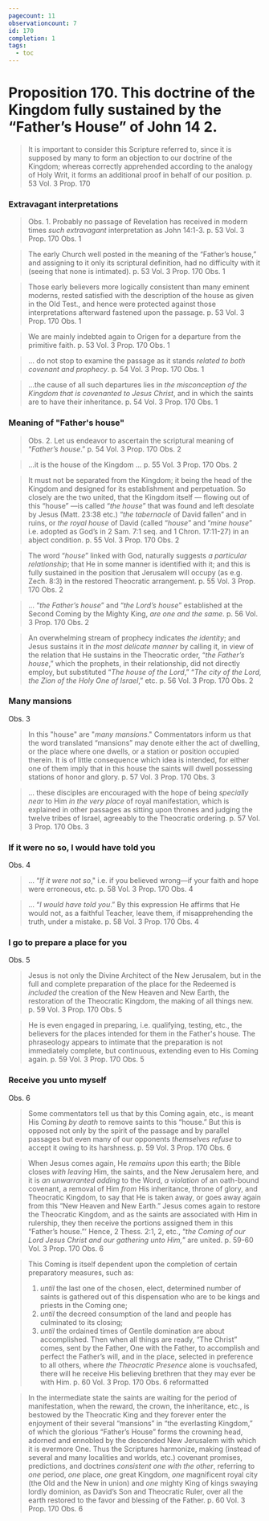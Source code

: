 ```yaml
---
pagecount: 11
observationcount: 7
id: 170
completion: 1
tags:
  - toc
---
```

# Proposition 170. This doctrine of the Kingdom fully sustained by the “Father’s House” of John 14 2.

>It is important to consider this Scripture referred to, since it is supposed by many to form an objection to our doctrine of the Kingdom; whereas correctly apprehended according to the analogy of Holy Writ, it forms an additional proof in behalf of our position.
>p. 53 Vol. 3 Prop. 170
### Extravagant interpretations
>Obs. 1. Probably no passage of Revelation has received in modern times *such extravagant* interpretation as John 14:1-3.
>p. 53 Vol. 3 Prop. 170 Obs. 1

>The early Church well posted in the meaning of the “Father’s house,” and assigning to it only its scriptural definition, had no difficulty with it (seeing that none is intimated).
>p. 53 Vol. 3 Prop. 170 Obs. 1

>Those early believers more logically consistent than many eminent moderns, rested satisfied with the description of the house as given in the Old Test., and hence were protected against those interpretations afterward fastened upon the passage.
>p. 53 Vol. 3 Prop. 170 Obs. 1

>We are mainly indebted again to Origen for a departure from the primitive faith.
>p. 53 Vol. 3 Prop. 170 Obs. 1

>... do not stop to examine the passage as it stands *related to both covenant and prophecy*.
>p. 54 Vol. 3 Prop. 170 Obs. 1

>...the cause of all such departures lies in *the misconception of the Kingdom that is covenanted to Jesus Christ*, and in which the saints are to have their inheritance.
>p. 54 Vol. 3 Prop. 170 Obs. 1
### Meaning of "Father's house"
>Obs. 2. Let us endeavor to ascertain the scriptural meaning of “*Father’s house*.”
>p. 54 Vol. 3 Prop. 170 Obs. 2

>...it is the house of the Kingdom ...
>p. 55 Vol. 3 Prop. 170 Obs. 2

>It must not be separated from the Kingdom; it being the head of the Kingdom and designed for its establishment and perpetuation. So closely are the two united, that the Kingdom itself — flowing out of this “house” —is called “*the house*” that was found and left desolate by Jesus (Matt. 23:38 etc.) “*the tabernacle* of David fallen” and in ruins, or *the royal house* of David (called “*house*” and “*mine house*” i.e. adopted as God’s in 2 Sam. 7:1 seq. and 1 Chron. 17:11-27) in an abject condition.
>p. 55 Vol. 3 Prop. 170 Obs. 2

>The word “*house*” linked with God, naturally suggests *a particular relationship*; that He in some manner is identified with it; and this is fully sustained in the position that Jerusalem will occupy (as e.g. Zech. 8:3) in the restored Theocratic arrangement.
>p. 55 Vol. 3 Prop. 170 Obs. 2

>... “*the Father’s house*” and “*the Lord’s house*” established at the Second Coming by the Mighty King, *are one and the same*.
>p. 56 Vol. 3 Prop. 170 Obs. 2

>An overwhelming stream of prophecy indicates *the identity*; and Jesus sustains it in *the most delicate manner* by calling it, in view of the relation that He sustains in the Theocratic order, “*the Father’s house*,” which the prophets, in their relationship, did not directly employ, but substituted “*The house of the Lord*,” “*The city of the Lord, the Zion of the Holy One of Israel*,” etc.
>p. 56 Vol. 3 Prop. 170 Obs. 2
### Many mansions
Obs. 3
>In this "house" are "*many mansions*." Commentators inform us that the word translated “mansions” may denote either the act of dwelling, or the place where one dwells, or a station or position occupied therein. It is of little consequence which idea is intended, for either one of them imply that in this house the saints will dwell possessing stations of honor and glory.
>p. 57 Vol. 3 Prop. 170 Obs. 3

>... these disciples are encouraged with the hope of being *specially near* to Him *in the very place* of royal manifestation, which is explained in other passages as sitting upon thrones and judging the twelve tribes of Israel, agreeably to the Theocratic ordering.
>p. 57 Vol. 3 Prop. 170 Obs. 3
### If it were no so, I would have told you
Obs. 4
>... “*If it were not so*," i.e. if you believed wrong—if your faith and hope were erroneous, etc.
>p. 58 Vol. 3 Prop. 170 Obs. 4

>... “*I would have told you*.” By this expression He affirms that He would not, as a faithful Teacher, leave them, if misapprehending the truth, under a mistake.
>p. 58 Vol. 3 Prop. 170 Obs. 4
### I go to prepare a place for you
Obs. 5
>Jesus is not only the Divine Architect of the New Jerusalem, but in the full and complete preparation of the place for the Redeemed is *included* the creation of the New Heaven and New Earth, the restoration of the Theocratic Kingdom, the making of all things new.
>p. 59 Vol. 3 Prop. 170 Obs. 5

>He is even engaged in preparing, i.e. qualifying, testing, etc., the believers for the places intended for them in the Father's house. The phraseology appears to intimate that the preparation is not immediately complete, but continuous, extending even to His Coming again.
>p. 59 Vol. 3 Prop. 170 Obs. 5
### Receive you unto myself
Obs. 6
>Some commentators tell us that by this Coming again, etc., is meant His Coming *by death* to remove saints to this “house.” But this is opposed not only by the spirit of the passage and by parallel passages but even many of our opponents *themselves refuse* to accept it owing to its harshness.
>p. 59 Vol. 3 Prop. 170 Obs. 6

>When Jesus comes again, He *remains upon* this earth; the Bible closes *with leaving* Him, the saints, and the New Jerusalem here, and it is *an unwarranted adding* to the Word, *a violation* of an oath-bound covenant, a removal of Him *from* His inheritance, throne of glory, and Theocratic Kingdom, to say that He is taken away, or goes away again from this “New Heaven and New Earth.” Jesus comes again to restore the Theocratic Kingdom, and as the saints are associated with Him in rulership, they then receive the portions assigned them in this “Father’s house.”’ Hence, 2 Thess. 2:1, 2, etc., “*the Coming of our Lord Jesus Christ and our gathering unto Him,*” are united.
>p. 59-60 Vol. 3 Prop. 170 Obs. 6

>This Coming is itself dependent upon the completion of certain preparatory measures, such as: 
>1. *until* the last one of the chosen, elect, determined number of saints is gathered out of this dispensation who are to be kings and priests in the Coming one; 
>2. *until* the decreed consumption of the land and people has culminated to its closing; 
>3. *until* the ordained times of Gentile domination are about accomplished. 
>Then when all things are ready, “The Christ” comes, sent by the Father, One with the Father, to accomplish and perfect the Father’s will, and in the place, selected in preference to all others, where *the Theocratic Presence* alone is vouchsafed, there will he receive His believing brethren that they may ever be with Him.
>p. 60 Vol. 3 Prop. 170 Obs. 6 reformatted

>In the intermediate state the saints are waiting for the period of manifestation, when the reward, the crown, the inheritance, etc., is bestowed by the Theocratic King and they forever enter the enjoyment of their several “mansions” in “the everlasting Kingdom,” of which the glorious “Father’s House” forms the crowning head, adorned and ennobled by the descended New Jerusalem with which it is evermore One. Thus the Scriptures harmonize, making (instead of several and many localities and worlds, etc.) covenant promises, predictions, and doctrines *consistent one with the other*, referring to *one* period, *one* place, *one* great Kingdom, *one* magnificent royal city (the Old and the New in union) and *one* mighty King of kings swaying lordly dominion, as David’s Son and Theocratic Ruler, over all the earth restored to the favor and blessing of the Father.
>p. 60 Vol. 3 Prop. 170 Obs. 6

